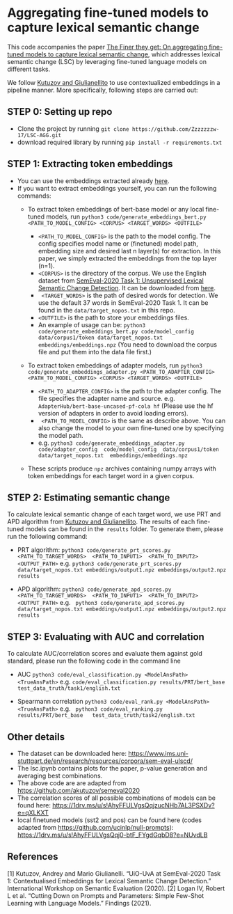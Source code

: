 # Aggregating fine-tuned models to capture lexical semantic change

This code accompanies the paper [The Finer they get: On aggregating fine-tuned models to capture lexical
semantic change](), which addresses lexical semantic change (LSC) by leveraging fine-tuned language models on different tasks. 

We follow [Kutuzov and Giulianellito](https://arxiv.org/abs/2005.00050) to use contextualized embeddings in a pipeline manner. More specifically, following steps are carried out: 

##  STEP 0: Setting up repo
- Clone the project by running `git clone https://github.com/Zzzzzzzw-17/LSC-AGG.git`
- download required library by running `pip install -r requirements.txt`

##  STEP 1: Extracting token embeddings

- You can use the embeddings extracted already [here](https://1drv.ms/u/s!AhyFFULVgsQqj3hCZXco6rGCDiRl?e=pdJbg7).
- If you want to extract embeddings yourself, you can run the following commands: 
    - To extract token embeddings of bert-base model or any local fine-tuned models, run `python3 code/generate_embeddings_bert.py <PATH_TO_MODEL_CONFIG> <CORPUS> <TARGET_WORDS> <OUTFILE>` 

         -  `<PATH_TO_MODEL_CONFIG>` is the path to the model config. The config specifies model name or (finetuned) model path, embedding size and desired last n layer(s) for extraction. In this paper, we simply extracted the embeddings from the top layer (n=1).
         -  `<CORPUS>` is the directory of the corpus. We use the English dataset from [SemEval-2020 Task 1: Unsupervised Lexical Semantic Change Detection](https://competitions.codalab.org/competitions/20948). It can be downloaded from [here]( https://www.ims.uni-stuttgart.de/en/research/resources/corpora/sem-eval-ulscd/).
         - ` <TARGET_WORDS>` is the path of desired words for detection. We use the default 37 words in SemEval-2020 Task 1. It can be found in the `data/target_nopos.txt` in this repo.
         -  `<OUTFILE>` is the path to store your embeddings files. 
         - An example of usage can be: `python3 code/generate_embeddings_bert.py code/model_config  data/corpus1/token data/target_nopos.txt  embeddings/embeddings.npz` (You need to download the corpus file and put them into the data file first.)

    - To extract token embeddings of adapter models, run `python3 code/generate_embeddings_adapter.py <PATH_TO_ADAPTER_CONFIG> <PATH_TO_MODEL_CONFIG> <CORPUS> <TARGET_WORDS> <OUTFILE>` 
        - `<PATH_TO_ADAPTER_CONFIG>` is the path to the adapter config. The file specifies the adapter name and source. e.g. `AdapterHub/bert-base-uncased-pf-cola hf` (Please use the hf version of adapters in order to avoid loading errors).
        - ` <PATH_TO_MODEL_CONFIG>` is the same as describe above. You can also change the model to your own fine-tuned one by specifying the model path.  
        - e.g. `python3 code/generate_embeddings_adapter.py code/adapter_config  code/model_config  data/corpus1/token data/target_nopos.txt  embeddings/embeddings.npz`

    - These scripts produce `npz` archives containing numpy arrays with token embeddings for each target word in a given corpus.

##  STEP 2: Estimating semantic change

To calculate lexical semantic change of each target word, we use PRT and APD algorithm from [Kutuzov and Giulianellito](https://arxiv.org/abs/2005.00050). The results of each fine-tuned models can be found in the` results` folder. To generate them, please run the following command: 
- PRT algorithm: `python3 code/generate_prt_scores.py  <PATH_TO_TARGET_WORDS>  <PATH_TO_INPUT1>  <PATH_TO_INPUT2>  <OUTPUT_PATH>` e.g. `python3 code/generate_prt_scores.py  data/target_nopos.txt embeddings/output1.npz embeddings/output2.npz results` 

- APD algorithm: `python3 code/generate_apd_scores.py  <PATH_TO_TARGET_WORDS>  <PATH_TO_INPUT1>  <PATH_TO_INPUT2>  <OUTPUT_PATH>`  e.g. ` python3 code/generate_apd_scores.py data/target_nopos.txt embeddings/output1.npz embeddings/output2.npz results` 

## STEP 3: Evaluating with AUC and correlation
To calculate AUC/correlation scores and evaluate them against gold standard, please run the following code in the command line 
- AUC `python3 code/eval_classification.py <ModelAnsPath> <TrueAnsPath>` e.g. `code/eval_classification.py results/PRT/bert_base   test_data_truth/task1/english.txt`

- Spearmann correlation `python3 code/eval_rank.py <ModelAnsPath> <TrueAnsPath>` e.g. ` python3 code/eval_ranking.py results/PRT/bert_base   test_data_truth/task2/english.txt`

## Other details
- The dataset can be downloaded here: https://www.ims.uni-stuttgart.de/en/research/resources/corpora/sem-eval-ulscd/
- The lsc.ipynb contains plots for the paper, p-value generation and averaging best combinations.   
- The above code are are adapted from https://github.com/akutuzov/semeval2020
- The correlation scores of all possible combinations of models can be found here: https://1drv.ms/u/s!AhyFFULVgsQqjzucNHb7AL3PSXDv?e=qXLKXT
- local finetuned models (sst2 and pos) can be found here (codes adapted from https://github.com/ucinlp/null-prompts): https://1drv.ms/u/s!AhyFFULVgsQqj0-btF_FYgdGqbD8?e=NUvdLB

## References
[1] Kutuzov, Andrey and Mario Giulianelli. “UiO-UvA at SemEval-2020 Task 1: Contextualised Embeddings for Lexical Semantic Change Detection.” International Workshop on Semantic Evaluation (2020).
[2] Logan IV, Robert L et al. “Cutting Down on Prompts and Parameters: Simple Few-Shot Learning with Language Models.” Findings (2021).

